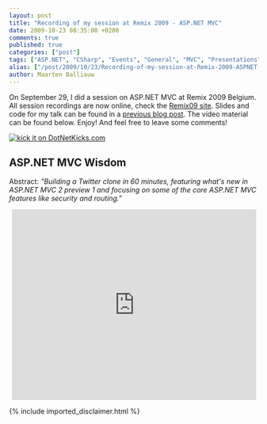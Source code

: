 ```yaml
---
layout: post
title: "Recording of my session at Remix 2009 - ASP.NET MVC"
date: 2009-10-23 08:35:00 +0200
comments: true
published: true
categories: ["post"]
tags: ["ASP.NET", "CSharp", "Events", "General", "MVC", "Presentations", "Screencasts"]
alias: ["/post/2009/10/23/Recording-of-my-session-at-Remix-2009-ASPNET-MVC.aspx", "/post/2009/10/23/recording-of-my-session-at-remix-2009-aspnet-mvc.aspx"]
author: Maarten Balliauw
---
```

<p>On September 29, I did a session on ASP.NET MVC at Remix 2009 Belgium. All session recordings are now online, check the <a href="http://www.microsoft.com/belux/remix09/#agenda" target="_blank">Remix09 site</a>.&nbsp;Slides and code for my talk can be found in a <a href="/post/2009/09/29/Remix-2009-session-Slides-and-code.aspx">previous blog post</a>. The video material can be found below. Enjoy! And feel free to leave some comments!</p>
<p><a href="http://www.dotnetkicks.com/kick/?url=/post/2009/10/23/Recording-of-my-session-at-Remix-2009-ASPNET-MVC.aspx&amp;title=Recording of my session at Remix 2009 - ASP.NET MVC">
                    <img src="http://www.dotnetkicks.com/Services/Images/KickItImageGenerator.ashx?url=/post/2009/10/23/Recording-of-my-session-at-Remix-2009-ASPNET-MVC.aspx" border="0" alt="kick it on DotNetKicks.com" />
                  </a></p>
<h2>ASP.NET MVC Wisdom</h2>
<p>
Abstract: <em>&quot;Building a Twitter clone in 60 minutes, featuring what's new in ASP.NET MVC 2 preview 1 and focusing on some of the core ASP.NET MVC features like security and routing.&quot;</em> 
</p>
<p style="text-align: center">
<iframe src="http://www.microsoft.com/belux/msdn/nl/chopsticks/player.aspx?id=1412&amp;e=1" width="493" height="385" frameborder="0"></iframe>
</p>
{% include imported_disclaimer.html %}
